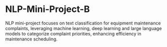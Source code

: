 # NLP-Mini-Project-B
NLP mini-project focuses on text classification for equipment maintenance complaints, leveraging machine learning, deep learning and large language models to categorize complaint priorities, enhancing efficiency in maintenance scheduling.
